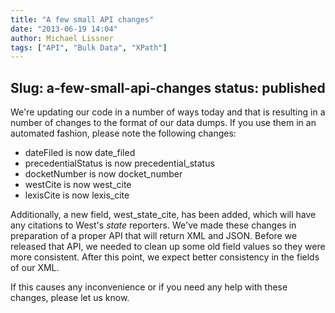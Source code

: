 ```yaml
---
title: "A few small API changes"
date: "2013-06-19 14:04"
author: Michael Lissner
tags: ["API", "Bulk Data", "XPath"]
---
```

Slug: a-few-small-api-changes
status: published
---

We're updating our code in a number of ways today and that is resulting
in a number of changes to the format of our data dumps. If you use them
in an automated fashion, please note the following changes:

-   dateFiled is now date\_filed
-   precedentialStatus is now precedential\_status
-   docketNumber is now docket\_number
-   westCite is now west\_cite
-   lexisCite is now lexis\_cite

Additionally, a new field, west\_state\_cite, has been added, which will
have any citations to West's *state* reporters.
We've made these changes in preparation of a proper API that will
return XML and JSON. Before we released that API, we needed to clean up
some old field values so they were more consistent. After this point, we
expect better consistency in the fields of our XML.

If this causes any inconvenience or if you need any help with these
changes, please let us know.


